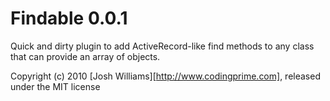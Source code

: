 # Findable 0.0.1

Quick and dirty plugin to add ActiveRecord-like find methods to any class that can provide an array of objects.

Copyright (c) 2010 [Josh Williams][http://www.codingprime.com], released under the MIT license
